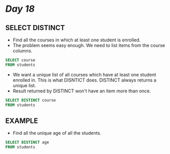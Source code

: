 # *Day 18*

## SELECT DISTINCT

- Find all the courses in which at least one student is enrolled.
- The problem seems easy enough. We need to list items from the course columns.

```sql
SELECT course
FROM students
```

- We want a unique list of all courses which have at least one student enrolled in. This is what DISNTICT does. DISTINCT always returns a unique list.
- Result returned by DISTINCT won't have an item more than once.

```sql
SELECT DISTINCT course
FROM students
```

## EXAMPLE

- Find all the unique age of all the students.

```sql
SELECT DISTINCT age
FROM students
```

